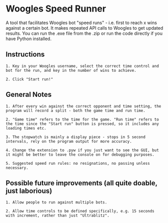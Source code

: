 # Woogles Speed Runner
A tool that facilitates Woogles bot "speed runs" - i.e. first to reach x wins against a certain bot. It makes repeated API calls to Woogles to get updated results. You can run the .exe file from the .zip or run the code directly if you have Python installed.

## Instructions

	1. Key in your Woogles username, select the correct time control and bot for the run, and key in the number of wins to achieve.
	
	2. Click "Start run!"

## General Notes

	1. After every win against the correct opponent and time setting, the program will record a split - both the game time and run time.
	
	2. "Game time" refers to the time for the game. "Run time" refers to the time since the "Start run" button is pressed, so it includes any loading times etc.
	
	3. The stopwatch is mainly a display piece - stops in 5 second intervals, rely on the program output for more accuracy.
	
	4. Change the extension to .pyw if you just want to see the GUI, but it might be better to leave the console on for debugging purposes.
	
	5. Suggested speed run rules: no resignations, no passing unless necessary.
	
## Possible future improvements (all quite doable, just laborious)

	1. Allow people to run against multiple bots.
	
	2. Allow time controls to be defined specifically, e.g. 15 seconds with increment, rather than just "Ultrablitz".